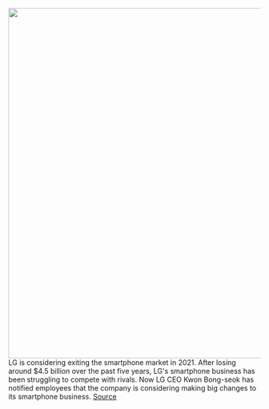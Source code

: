 <img src='https://cdn.vox-cdn.com/thumbor/R4jSFNY_DfzK5r_4a5_JPy7r7IY=/0x0:2040x1360/1200x800/filters:focal(857x517:1183x843)/cdn.vox-cdn.com/uploads/chorus_image/image/68693537/cgartenberg_201022_4254_0002.0.0.jpg' width='700px' /><br/>
LG is considering exiting the smartphone market in 2021. After losing around $4.5 billion over the past five years, LG's smartphone business has been struggling to compete with rivals. Now LG CEO Kwon Bong-seok has notified employees that the company is considering making big changes to its smartphone business.
<a href='https://www.theverge.com/2021/1/20/22240282/lg-smartphone-business-exit-2021-internal-memo'> Source <a/>